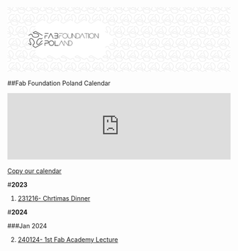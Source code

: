 



![](./assets/ffp-background2.jpg)




##Fab Foundation Poland Calendar
<iframe src="https://embed.styledcalendar.com/#I979fw9Qk0icpFR0n2AP" title="Styled Calendar" class="styled-calendar-container" style="width: 100%; border: none;" data-cy="calendar-embed-iframe"></iframe>
<script async type="module" src="https://embed.styledcalendar.com/assets/parent-window.js"></script>

[Copy our calendar](https://calendar.google.com/calendar/u/0?cid=ZmFiZm91bmRhdGlvbnBvbGFuZEBnbWFpbC5jb20)


#**2023**
1. [231216- Chrtimas Dinner](./e001.md)

#**2024**

###Jan 2024

2. [240124- 1st Fab Academy Lecture](./e003.md)
